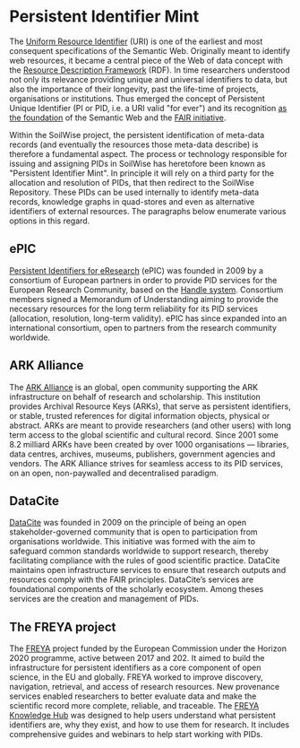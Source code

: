 Persistent Identifier Mint
==========================

The [Uniform Resource Identifier](https://www.rfc-editor.org/rfc/rfc2396) (URI)
is one of the earliest and most consequent specifications of the Semantic Web.
Originally meant to identify web resources, it became a central piece of the Web
of data concept with the [Resource Description
Framework](https://www.w3.org/TR/WD-rdf-schema/) (RDF). In time researchers
understood not only its relevance providing unique and universal identifiers to
data, but also the importance of their longevity, past the life-time of
projects, organisations or institutions. Thus emerged the concept of Persistent
Unique Identifier (PI or PID, i.e. a URI valid "for ever") and its recognition
[as the foundation](https://doi.org/10.1162/dint_a_00025) of the Semantic Web
and the [FAIR
initiative](https://fairsfair.eu/d22-fair-semantics-first-recommendations-request-comments/p-rec-1-use-globally-unique-persistent-and).

Within the SoilWise project, the persistent identification of meta-data records
(and eventually the resources those meta-data describe) is therefore a
fundamental aspect. The process or technology responsible for issuing and
assigning PIDs in SoilWise has heretofore been known as "Persistent Identifier
Mint". In principle it will rely on a third party for the allocation and
resolution of PIDs, that then redirect to the SoilWise Repository. These PIDs
can be used internally to identify meta-data records, knowledge graphs in
quad-stores and even as alternative identifiers of external resources. The
paragraphs below enumerate various options in this regard.



ePIC
----

[Persistent Identifiers for eResearch](https://www.pidconsortium.net/) (ePIC)
was founded in 2009 by a consortium of European partners in order to provide PID
services for the European Research Community, based on the [Handle
system](https://www.handle.net/). Consortium members signed a Memorandum of
Understanding aiming to provide the necessary resources for the long term
reliability for its PID services (allocation, resolution, long-term validity).
ePIC has since expanded into an international consortium, open to partners from
the research community worldwide.



ARK Alliance
------------

The [ARK Alliance](https://arks.org/) is an global, open community supporting the
ARK infrastructure on behalf of research and scholarship. This institution
provides Archival Resource Keys (ARKs), that serve as persistent identifiers, or
stable, trusted references for digital information objects, physical or
abstract. ARKs are meant to provide researchers (and other users) with long term
access to the global scientific and cultural record. Since 2001 some 8.2
milliard ARKs have been created by over 1000 organisations — libraries, data
centres, archives, museums, publishers, government agencies and vendors. The ARK
Alliance strives for seamless access to its PID services, on an open,
non-paywalled and decentralised paradigm.
 
DataCite
--------

[DataCite](https://datacite.org/) was founded in 2009 on the principle of being
an open stakeholder-governed community that is open to participation from
organisations worldwide. This initiative was formed with the aim to safeguard
common standards worldwide to support research, thereby facilitating compliance
with the rules of good scientific practice.  DataCite maintains open
infrastructure services to ensure that research outputs and resources comply
with the FAIR principles. DataCite’s services are foundational components of the
scholarly ecosystem. Among theses services are the creation and management of
PIDs. 


The FREYA project
-----------------

The [FREYA](https://www.project-freya.eu/) project funded by the European
Commission under the Horizon 2020 programme, active between 2017 and 202.  It
aimed to build the infrastructure for persistent identifiers as a core component
of open science, in the EU and globally. FREYA worked to improve discovery,
navigation, retrieval, and access of research resources. New provenance services
enabled researchers to better evaluate data and make the scientific record more
complete, reliable, and traceable. The [FREYA Knowledge
Hub](https://www.project-freya.eu/en/resources/knowledge-hub) was designed to
help users understand what persistent identifiers are, why they exist, and how
to use them for research. It includes comprehensive guides and webinars to help
start working with PIDs.
